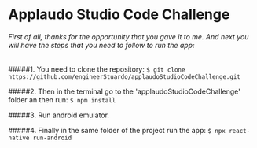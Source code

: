 # Applaudo Studio Code Challenge

###### First of all, thanks for the opportunity that you gave it to me. And next you will have the steps that you need to follow to run the app:

#####1. You need to clone the repository:
`$ git clone https://github.com/engineerStuardo/applaudoStudioCodeChallenge.git`

#####2. Then in the terminal go to the 'applaudoStudioCodeChallenge' folder an then run:
`$ npm install`

#####3. Run android emulator.

#####4. Finally in the same folder of the project run the app:
`$ npx react-native run-android`

